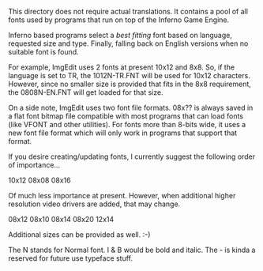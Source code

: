 This directory does not require actual translations. It contains a pool of
all fonts used by programs that run on top of the Inferno Game Engine.

Inferno based programs select a _best fitting_ font based on language,
requested size and type. Finally, falling back on English versions when no
suitable font is found.

For example, ImgEdit uses 2 fonts at present 10x12 and 8x8. So, if the language
is set to TR, the 1012N-TR.FNT will be used for 10x12 characters. However,
since no smaller size is provided that fits in the 8x8 requirement, the
0808N-EN.FNT will get loaded for that size.

On a side note, ImgEdit uses two font file formats. 08x?? is always saved in
a flat font bitmap file compatible with most programs that can load fonts (like
VFONT and other utilities). For fonts more than 8-bits wide, it uses a new
font file format which will only work in programs that support that format.

If you desire creating/updating fonts, I currently suggest the following order
of importance...

10x12
08x08
08x16

Of much less importance at present. However, when additional higher resolution
video drivers are added, that may change.

08x12
08x10
08x14
08x20
12x14

Additional sizes can be provided as well. :-)

The N stands for Normal font. I & B would be bold and italic. The - is kinda
a reserved for future use typeface stuff.
